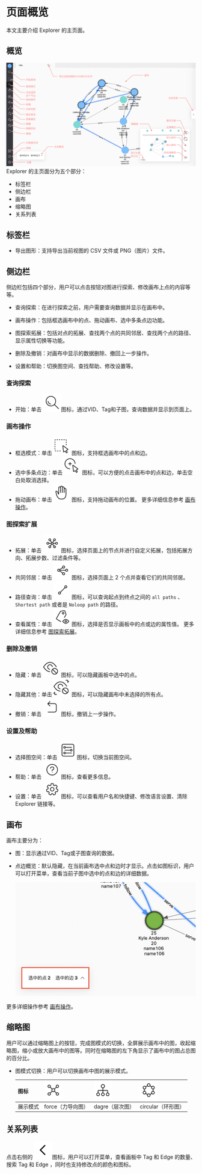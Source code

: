 # 页面概览

本文主要介绍 Explorer 的主页面。

## 概览

![Explorer](../figs/ex-ug-006.png)
Explorer 的主页面分为五个部分：

- 标签栏
- 侧边栏
- 画布
- 缩略图
- 关系列表

## 标签栏

- 导出图形：支持导出当前视图的 CSV 文件或 PNG（图片）文件。

## 侧边栏

侧边栏包括四个部分，用户可以点击按钮对图进行探索、修改画布上点的内容等等。

- 查询探索：在进行探索之前，用户需要查询数据并显示在画布中。

- 画布操作：包括框选画布中的点、拖动画布、选中多条点边功能。

- 图探索拓展：包括对点的拓展、查找两个点的共同邻居、查找两个点的路径、显示属性切换等功能。

- 删除及撤销：对画布中显示的数据删除、撤回上一步操作。

- 设置和帮助：切换图空间、查找帮助、修改设置等。

### 查询探索

- 开始：单击 ![query](../figs/nav-query.png)图标，通过VID、Tag和子图，查询数据并显示到页面上。

### 画布操作

- 框选模式：单击![frameSelect](../figs/nav-frameSelect.png) 图标，支持框选画布中的点和边。
- 选中多条点边：单击![singleSelect](../figs/nav-singleSelect.png) 图标，可以方便的点击画布中的点和边，单击空白处取消选择。
- 拖动画布：单击![moveCanvas](../figs/nav-moveCanvas.png) 图标，支持拖动画布的位置。
更多详细信息参考 [画布操作](../operation-guide/ex-ug-canvas.md)。

### 图探索扩展

- 拓展：单击 ![expand](../figs/rightclickmenu-expand.png)图标，选择页面上的节点并进行自定义拓展，包括拓展方向、拓展步数、过滤条件等。
- 共同邻居：单击 ![commonNeighbor](../figs/rightclickmenu-commonNeighbor.png)图标，选择页面上 2 个点并查看它们的共同邻居。
- 路径查询：单击 ![findPath](../figs/rightclickmenu-findPath.png)图标，可以查询起点到终点之间的 `all paths` 、 `Shortest path` 或者是 `Noloop path` 的路径。
- 查看属性：单击 ![propertyView](../figs/nav-propertyView.png)图标，选择是否显示画板中的点或边的属性值。
更多详细信息参考 [图探索拓展](../operation-guide/ex-ug-graph-exploration.md)。

### 删除及撤销

- 隐藏：单击![miss](../figs/nav-miss.png) 图标，可以隐藏画板中选中的点。
- 隐藏其他：单击![missreverse](../figs/nav-missReverse.png) 图标，可以隐藏画布中未选择的所有点。
- 撤销：单击 ![Revoke](../figs/nav-Revoke.png)图标，撤销上一步操作。

### 设置及帮助

- 选择图空间：单击 ![graphSpace](../figs/nav-graphSpace.png)图标，切换当前图空间。
- 帮助：单击 ![help](../figs/nav-help.png)图标，查看更多信息。
- 设置：单击 ![setup](../figs/nav-setup.png)图标，可以查看用户名和快捷键、修改语言设置、清除 Explorer 链接等。
## 画布

画布主要分为：

- 图：显示通过VID、Tag或子图查询的数据。

- 点边概览：默认隐藏，在当前画布选中点和边时才显示。点击如图标识，用户可以打开菜单，查看当前子图中选中的点和边的详细数据。

  ![review](../figs/ex-ug-027-1.png)

更多详细操作参考 [画布操作](../operation-guide/ex-ug-canvas.md)。

## 缩略图

用户可以通过缩略图上的按钮，完成图模式的切换，全屏展示画布中的图，收起缩略图，缩小或放大画布中的图等。同时在缩略图的左下角显示了画布中的图占总图的百分比。

- 图模式切换：用户可以切换画布中图的展示模式。

  | 图标 | ![force](../figs/Thumbnail-graphView.png) | ![dagre](../figs/Thumbnail-treeView.png) | ![circular](../figs/Thumbnail-sphereView.png) | 
  | ---- | ---- |----| ----|
  | 展示模式 | force（力导向图） | dagre（层次图） | circular（环形图） |

## 关系列表

点击右侧的 ![unfold](../figs/sidebar-unfold.png)图标，用户可以打开菜单，查看画板中 Tag 和 Edge 的数量、搜索 Tag 和 Edge ，同时也支持修改点的颜色和图标。